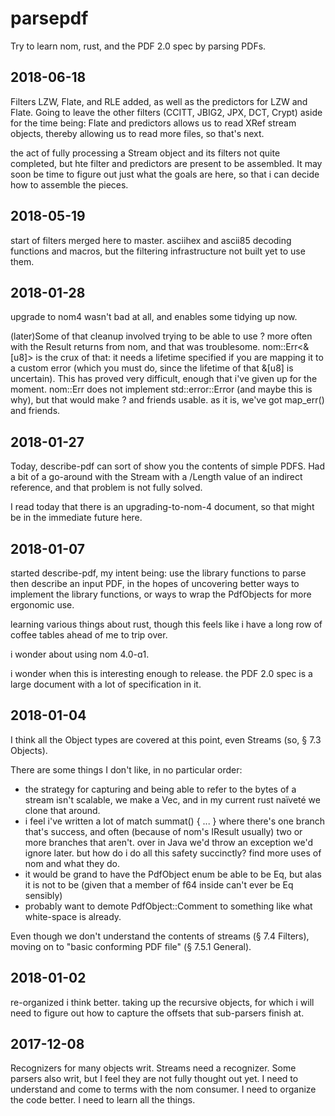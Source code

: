 # parsepdf

Try to learn nom, rust, and the PDF 2.0 spec by parsing PDFs.

## 2018-06-18

Filters LZW, Flate, and RLE added, as well as the predictors for LZW and Flate.
Going to leave the other filters (CCITT, JBIG2, JPX, DCT, Crypt) aside for the
time being: Flate and predictors allows us to read XRef stream objects, thereby
allowing us to read more files, so that's next.

the act of fully processing a Stream object and its filters not quite completed,
but hte filter and predictors are present to be assembled.  It may soon be time
to figure out just what the goals are here, so that i can decide how to assemble
the pieces.

## 2018-05-19

start of filters merged here to master.  asciihex and ascii85 decoding functions and macros,
but the filtering infrastructure not built yet to use them.

## 2018-01-28

upgrade to nom4 wasn't bad at all, and enables some tidying up now.

(later)Some of that cleanup involved trying to be able to use ? more often with the Result
returns from nom, and that was troublesome.  nom::Err<&[u8]> is the crux of that: it needs
a lifetime specified if you are mapping it to a custom error (which you must do, since the
lifetime of that &[u8] is uncertain).  This has proved very difficult, enough that i've given
up for the moment.  nom::Err does not implement std::error::Error (and maybe this is why),
but that would make ? and friends usable.  as it is, we've got map_err() and friends.

## 2018-01-27

Today, describe-pdf can sort of show you the contents of simple PDFS.  Had a bit of a go-around with the Stream
with a /Length value of an indirect reference, and that problem is not fully solved.

I read today that there is an upgrading-to-nom-4 document, so that might be in the immediate future here.

## 2018-01-07

started describe-pdf, my intent being: use the library functions to parse then describe an input PDF, in the hopes of
uncovering better ways to implement the library functions, or ways to wrap the PdfObjects for more ergonomic use.

learning various things about rust, though this feels like i have a long row of coffee tables ahead of me to trip over.

i wonder about using nom 4.0-ɑ1.

i wonder when this is interesting enough to release.  the PDF 2.0 spec is a large document with a lot of specification in
it.

## 2018-01-04

I think all the Object types are covered at this point, even Streams (so, § 7.3 Objects).

There are some things I don't like, in no particular order:

* the strategy for capturing and being able to refer to the bytes of a stream isn't scalable, we make a Vec<u8>, and in my current rust naïveté we clone that around.
* i feel i've written a lot of match summat() { ... } where there's one branch that's success, and often (because of nom's IResult usually) two or more branches that aren't.  over in Java we'd throw an exception we'd ignore later.  but how do i do all this safety succinctly?  find more uses of nom and what they do.
* it would be grand to have the PdfObject enum be able to be Eq, but alas it is not to be (given that a member of f64 inside can't ever be Eq sensibly)
* probably want to demote PdfObject::Comment to something like what white-space is already.

Even though we don't understand the contents of streams (§ 7.4 Filters), moving on to "basic conforming PDF file" (§ 7.5.1 General).

## 2018-01-02

re-organized i think better.  taking up the recursive objects, for which i will need to figure out how to capture the offsets that sub-parsers finish at.

## 2017-12-08

Recognizers for many objects writ.  Streams need a recognizer.
Some parsers also writ, but I feel they are not fully thought out yet.
I need to understand and come to terms with the nom consumer.
I need to organize the code better.
I need to learn all the things.
